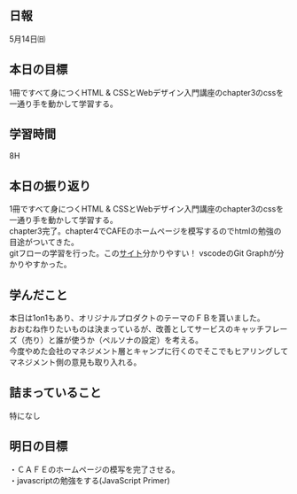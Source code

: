 ## 日報
5月14日㈰

## 本日の目標
1冊ですべて身につくHTML & CSSとWebデザイン入門講座のchapter3のcssを一通り手を動かして学習する。

## 学習時間
8H

## 本日の振り返り
1冊ですべて身につくHTML & CSSとWebデザイン入門講座のchapter3のcssを一通り手を動かして学習する。  
chapter3完了。chapter4でCAFEのホームページを模写するのでhtmlの勉強の目途がついてきた。  
gitフローの学習を行った。この[サイト](https://tracpath.com/bootcamp/learning_git_git_flow.html)分かりやすい！
vscodeのGit Graphが分かりやすかった。


## 学んだこと
本日は1on1もあり、オリジナルプロダクトのテーマのＦＢを貰いました。  
おおむね作りたいものは決まっているが、改善としてサービスのキャッチフレーズ（売り）と誰が使うか（ペルソナの設定）を考える。  
今度やめた会社のマネジメント層とキャンプに行くのでそこでもヒアリングしてマネジメント側の意見も取り入れる。

## 詰まっていること
特になし

## 明日の目標
・ＣＡＦＥのホームページの模写を完了させる。  
・javascriptの勉強をする(JavaScript Primer)

